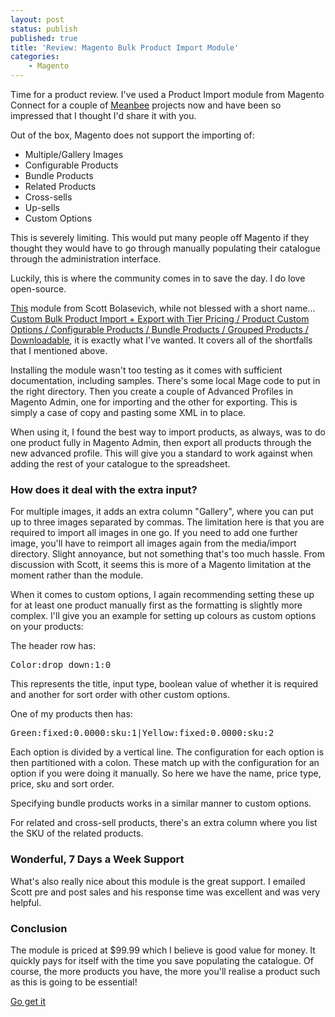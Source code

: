 ```yaml
---
layout: post
status: publish
published: true
title: 'Review: Magento Bulk Product Import Module'
categories:
    - Magento
---
```

Time for a product review.  I've used a  Product Import module from Magento Connect for a couple of <a href="http://www.meanbee.com">Meanbee</a> projects now and have been so impressed that I thought I'd share it with you.

Out of the box, Magento does not support the importing of:

<ul>
     <li>Multiple/Gallery Images</li>
     <li>Configurable Products</li>
     <li>Bundle Products</li>
     <li>Related Products</li>
     <li>Cross-sells</li>
     <li>Up-sells</li>
     <li>Custom Options</li>
</ul>

This is severely limiting. This would put many people off Magento if they thought they would have to go through manually populating their catalogue through the administration interface.

Luckily, this is where the community comes in to save the day.  I do love open-source.

<a href="http://www.magentocommerce.com/magento-connect/bolasevich/extension/1894/custom-bulk-product-import-+-export-with-tier-pricing--product-custom-options--configurable-products--bundle-products--grouped-products--downloadable">This</a> module from Scott Bolasevich, while not blessed with a short name... <a href="http://www.magentocommerce.com/magento-connect/bolasevich/extension/1894/custom-bulk-product-import-+-export-with-tier-pricing--product-custom-options--configurable-products--bundle-products--grouped-products--downloadable">Custom Bulk Product Import + Export with Tier Pricing / Product Custom Options / Configurable Products / Bundle Products / Grouped Products / Downloadable</a>, it is exactly what I've wanted.  It covers all of the shortfalls that I mentioned above.

Installing the module wasn't too testing as it comes with sufficient documentation, including samples.  There's some local Mage code to put in the right directory.  Then you create a couple of Advanced Profiles in Magento Admin, one for importing and the other for exporting.  This is simply a case of copy and pasting some XML in to place.

When using it, I found the best way to import products, as always, was to do one product fully in Magento Admin, then export all products through the new advanced profile.   This will give you a standard to work against when adding the rest of your catalogue to the spreadsheet.

<h3>How does it deal with the extra input?</h3>

For multiple images, it adds an extra column "Gallery", where you can put up to three images separated by commas.  The limitation here is that you are required to import all images in one go.  If you need to add one further image, you'll have to reimport all images again from the media/import directory.  Slight annoyance, but not something that's too much hassle.  From discussion with Scott, it seems this is more of a Magento limitation at the moment rather than the module.

When it comes to custom options, I again recommending setting these up for at least one product manually first as the formatting is slightly more complex.  I'll give you an example for setting up colours as custom options on your products:

The header row has:

<pre lang="text">
Color:drop_down:1:0
</pre>

This represents the title, input type, boolean value of whether it is required and another for sort order with other custom options.

One of my products then has:

<pre lang="text">
Green:fixed:0.0000:sku:1|Yellow:fixed:0.0000:sku:2
</pre>

Each option is divided by a vertical line.  The configuration for each option is then partitioned with a colon.  These match up with the configuration for an option if you were doing it manually. So here we have the name, price type, price, sku and sort order.

Specifying bundle products works in a similar manner to custom options.

For related and cross-sell products, there's an extra column where you list the SKU of the related products.  

<h3>Wonderful, 7 Days a Week Support</h3>

What's also really nice about this module is the great support.  I emailed Scott pre and post sales and his response time was excellent and was very helpful.

<h3>Conclusion</h3>

The module is priced at $99.99 which I believe is good value for money.  It quickly pays for itself with the time you save populating the catalogue.   Of course, the more products you have, the more you'll realise a product such as this is going to be essential!

<a href="http://www.magentocommerce.com/magento-connect/bolasevich/extension/1894/custom-bulk-product-import-+-export-with-tier-pricing--product-custom-options--configurable-products--bundle-products--grouped-products--downloadable">Go get it</a>
